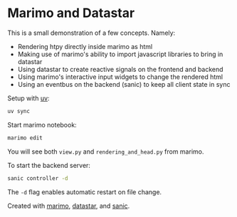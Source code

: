 # Marimo and Datastar

This is a small demonstration of a few concepts. Namely:

 - Rendering htpy directly inside marimo as html
 - Making use of marimo's ability to import javascript libraries to bring in datastar
 - Using datastar to create reactive signals on the frontend and backend
 - Using marimo's interactive input widgets to change the rendered html
 - Using an eventbus on the backend (sanic) to keep all client state in sync

Setup with [uv](https://docs.astral.sh/uv/):

```sh
uv sync
```

Start marimo notebook:

```sh
marimo edit
```

You will see both `view.py` and `rendering_and_head.py` from marimo.

To start the backend server:

```sh
sanic controller -d
```

The `-d` flag enables automatic restart on file change.

Created with [marimo](https://marimo.io/), [datastar](https://data-star.dev/), and [sanic](https://sanic.dev/en/).
